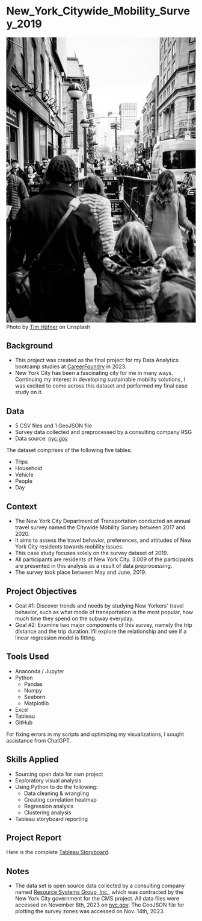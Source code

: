 # New_York_Citywide_Mobility_Survey_2019
![Photo by Tim Hüfner on Unsplash](https://github.com/PeiMeiLee/portfolio/blob/main/assets/img/tim-hufner-AqHQg1qwThw-unsplash.jpg)
Photo by [Tim Hüfner](https://unsplash.com/@huefnerdesign?utm_content=creditCopyText&amp;utm_medium=referral&amp;utm_source=unsplash) on Unsplash

## Background
- This project was created as the final project for my Data Analytics bootcamp studies at [CareerFoundry](https://careerfoundry.com) in 2023.
- New York City has been a fascinating city for me in many ways. Continuing my interest in developing sustainable mobility solutions, I was excited to come across this dataset and performed my final case study on it.

## Data
- 5 CSV files and 1 GeoJSON file
- Survey data collected and preprocessed by a consulting company RSG
- Data source: [nyc.gov](https://www.nyc.gov/html/dot/html/about/citywide-mobility-survey.shtml)

The dataset comprises of the following five tables:
* Trips
* Household
* Vehicle
* People
* Day

## Context
- The New York City Department of Transportation conducted an annual travel survey named the Citywide Mobility Survey between 2017 and 2020.
- It aims to assess the travel behavior, preferences, and attitudes of New York City residents towards mobility issues.
- This case study focuses solely on the survey dataset of 2019.
- All participants are residents of New York City. 3.009 of the participants are presented in this analysis as a result of data preprocessing.
- The survey took place between May and June, 2019.

## Project Objectives
- Goal #1: Discover trends and needs by studying New Yorkers' travel behavior, such as what mode of transportation is the most popular, how much time they spend on the subway everyday.
- Goal #2: Examine two major components of this survey, namely the trip distance and the trip duration. I’ll explore the relationship and see if a linear regression model is fitting.

## Tools Used
- Anaconda / Jupyter
- Python 
  - Pandas
  - Numpy
  - Seaborn
  - Matplotlib
- Excel
- Tableau
- GitHub

For fixing errors in my scripts and optimizing my visualizations, I sought assistance from ChatGPT. 

## Skills Applied
- Sourcing open data for own project
- Exploratory visual analysis
- Using Python to do the following:
  - Data cleaning & wrangling
  - Creating correlation heatmap
  - Regression analysis
  - Clustering analysis
- Tableau storyboard reporting

## Project Report
Here is the complete [Tableau Storyboard](https://public.tableau.com/views/NewYorkCityCitywideMobilitySurvey2019/Story1?:language=en-GB&:display_count=n&:origin=viz_share_link).

## Notes
- The data set is open source data collected by a consulting company named [Resource Systems Group, Inc.](https://rsginc.com), which was contracted by the New York City government for the CMS project. All data files were accessed on November 8th, 2023 on [nyc.gov](https://www.nyc.gov/html/dot/html/about/citywide-mobility-survey.shtml). The GeoJSON file for plotting the survey zones was accessed on Nov. 14th, 2023.

